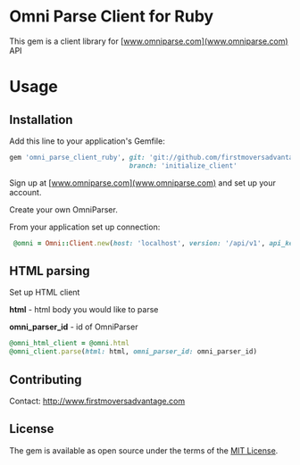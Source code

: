 # Omni Parse Client for Ruby

This gem is a client library for [www.omniparse.com](www.omniparse.com) API

# Usage

## Installation
Add this line to your application's Gemfile:

```ruby
gem 'omni_parse_client_ruby', git: 'git://github.com/firstmoversadvantage/omni_parse_client_ruby.git',
                              branch: 'initialize_client'
```

Sign up at [www.omniparse.com](www.omniparse.com)  and set up your account.

Create your own OmniParser.

From your application set up connection:

```ruby
 @omni = Omni::Client.new(host: 'localhost', version: '/api/v1', api_key: 'key', port: 3000)
```

## HTML parsing

Set up HTML client

**html** - html body you would like to parse

**omni_parser_id** - id of OmniParser 

```ruby
@omni_html_client = @omni.html
@omni_client.parse(html: html, omni_parser_id: omni_parser_id)
```


## Contributing
Contact: http://www.firstmoversadvantage.com

## License
The gem is available as open source under the terms of the [MIT License](http://opensource.org/licenses/MIT).